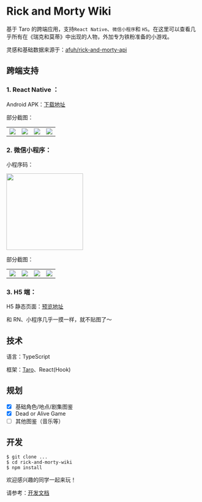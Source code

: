 # Rick and Morty Wiki

基于 Taro 的跨端应用，支持`React Native`、`微信小程序`和 `H5`。在这里可以查看几乎所有在《瑞克和莫蒂》中出现的人物，外加专为铁粉准备的小游戏。

灵感和基础数据来源于：[afuh/rick-and-morty-api](https://github.com/afuh/rick-and-morty-api)

## 跨端支持

### 1. React Native ：

Android APK：[下载地址](https://rickandmortywiki.oss-cn-beijing.aliyuncs.com/RN%20wiki.apk)

部分截图：

<table>
  <tr>
    <td><img src="https://rickandmortywiki.oss-cn-beijing.aliyuncs.com/rn/rn1.jpg"></td>
    <td><img src="https://rickandmortywiki.oss-cn-beijing.aliyuncs.com/rn/rn2.jpg"></td>
    <td><img src="https://rickandmortywiki.oss-cn-beijing.aliyuncs.com/rn/rn3.jpg"></td>
    <td><img src="https://rickandmortywiki.oss-cn-beijing.aliyuncs.com/rn/rn4.jpg"></td>
  </tr>
 </table>

### 2. 微信小程序：

小程序码：

<img src="https://rickandmortywiki.oss-cn-beijing.aliyuncs.com/weapp/2d_code.jpg" width='200px'>

部分截图：

<table>
  <tr>
    <td><img src="https://rickandmortywiki.oss-cn-beijing.aliyuncs.com/weapp/weapp1.jpg"></td>
    <td><img src="https://rickandmortywiki.oss-cn-beijing.aliyuncs.com/weapp/weapp2.jpg"></td>
    <td><img src="https://rickandmortywiki.oss-cn-beijing.aliyuncs.com/weapp/weapp3.jpg"></td>
    <td><img src="https://rickandmortywiki.oss-cn-beijing.aliyuncs.com/weapp/weapp4.jpg"></td>
  </tr>
 </table>

### 3. H5 端：

H5 静态页面：[预览地址](https://rnwiki.cavano.vip)

和 RN、小程序几乎一摸一样，就不贴图了～

## 技术

语言：TypeScript

框架：[Taro](https://taro-docs.jd.com/taro/docs/README)、React(Hook)

## 规划

- [x] 基础角色/地点/剧集图鉴
- [x] Dead or Alive Game
- [ ] 其他图鉴（音乐等）

## 开发

```
$ git clone ...
$ cd rick-and-morty-wiki
$ npm install
```

欢迎感兴趣的同学一起来玩！

请参考：[开发文档](./CONTRIBUTING.MD)
